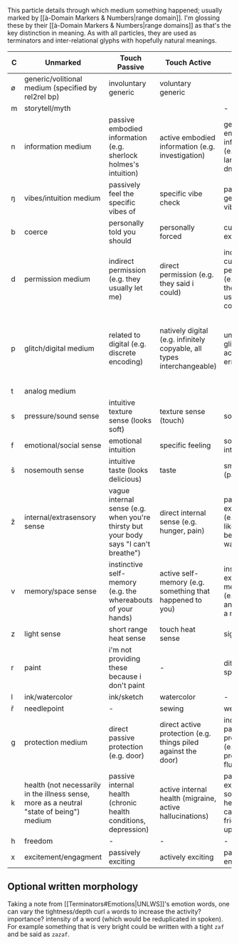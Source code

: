 This particle details through which medium something happened; usually marked by [[à-Domain Markers & Numbers|range domain]].
I'm glossing these by their [[à-Domain Markers & Numbers|range domains]] as that's the key distinction in meaning. As with all particles, they are used as terminators and inter-relational glyphs with hopefully natural meanings.

| C   | Unmarked                                                                                 | Touch Passive                                                                        | Touch Active                                                           | Ranged Passive                                                             | Ranged Active                                                                            |
| --- | ---------------------------------------------------------------------------------------- | ------------------------------------------------------------------------------------ | ---------------------------------------------------------------------- | -------------------------------------------------------------------------- | ---------------------------------------------------------------------------------------- |
| ø   | generic/volitional medium (specified by rel2rel bp)                                      | involuntary generic                                                                  | voluntary generic                                                      |                                                                            |                                                                                          |
| m   | storytell/myth                                                                           |                                                                                      |                                                                        | -                                                                          | -                                                                                        |
| n   | information medium                                                                       | passive embodied information (e.g. sherlock holmes's intuition)                      | active embodied information (e.g. investigation)                       | general encoded information (e.g. language, dna)                           | specific encoded information (e.g. book)                                                 |
| ŋ   | vibes/intuition medium                                                                   | passively feel the specific vibes of                                                 | specific vibe check                                                    | passive general vibes feeling                                              | general vibe check                                                                       |
| b   | coerce                                                                                   | personally told you should                                                           | personally forced                                                      | culturally expected                                                        | direct culturally forced                                                                 |
| d   | permission medium                                                                        | indirect permission (e.g. they usually let me)                                       | direct permission (e.g. they said i could)                             | indirect cultural permission (e.g. stuff on the table is usually communal) | direct cultural permission (e.g. it's on the shelf for communal things)                  |
| p   | glitch/digital medium                                                                    | related to digital (e.g. discrete encoding)                                          | natively digital (e.g. infinitely copyable, all types interchangeable) | unintentional glitch (e.g. accidental errors)                              | intentional glitch/punk (e.g. intentionally seeking out limitations to break the system) |
| t   | analog medium                                                                            |                                                                                      |                                                                        |                                                                            |                                                                                          |
| s   | pressure/sound sense                                                                     | intuitive texture sense (looks soft)                                                 | texture sense (touch)                                                  | sound                                                                      | echolocation                                                                             |
| f   | emotional/social sense                                                                   | emotional intuition                                                                  | specific feeling                                                       | social intuition                                                           | specific social sense                                                                    |
| š   | nosemouth sense                                                                          | intuitive taste (looks delicious)                                                    | taste                                                                  | smell (passive)                                                            | sniff                                                                                    |
| ž   | internal/extrasensory sense                                                              | vague internal sense (e.g. when you're thirsty but your body says "I can't breathe") | direct internal sense (e.g. hunger, pain)                              | passive extrasensory (e.g. feeling like you're being watched)              | astral projection?                                                                       |
| v   | memory/space sense                                                                       | instinctive self-memory (e.g. the whereabouts of your hands)                         | active self-memory (e.g. something that happened to you)               | instinctive external memory (e.g. the size and shape of a room)            | active external memory (e.g. the contents of a painting)                                 |
| z   | light sense                                                                              | short range heat sense                                                               | touch heat sense                                                       | sight                                                                      | illuminated                                                                              |
| r   | paint                                                                                    | i'm not providing these because i don't paint                                        | -                                                                      | ditto but spray paint                                                      | -                                                                                        |
| l   | ink/watercolor                                                                           | ink/sketch                                                                           | watercolor                                                             | -                                                                          | dance                                                                                    |
| ř   | needlepoint                                                                              | -                                                                                    | sewing                                                                 | weaving                                                                    | yarncraft                                                                                |
| g   | protection medium                                                                        | direct passive protection (e.g. door)                                                | direct active protection (e.g. things piled against the door)          | indirect passive protection (e.g. one-off prevention, flu shot)            | indirect active protection (e.g. brushing teeth)                                         |
| k   | health (not necessarily in the illness sense, more as a neutral "state of being") medium | passive internal health (chronic health conditions, depression)                      | active internal health (migraine, active hallucinations)               | passive external (or social) health (skin care, friendship upkeep)         | active external (or social) health (coughing, planning a party)                          |
| h   | freedom                                                                                  | -                                                                                    | -                                                                      | -                                                                          | -                                                                                        |
| x   | excitement/engagment                                                                     | passively exciting                                                                   | actively exciting                                                      | passively engaging                                                         | actively engaging                                                                        |

## Optional written morphology
Taking a note from [[Terminators#Emotions|UNLWS]]'s emotion words, one can vary the tightness/depth curl `a` words to increase the activity? importance? intensity of a word (which would be reduplicated in spoken). For example something that is very bright could be written with a tight `zaf` and be said as `zazaf`.